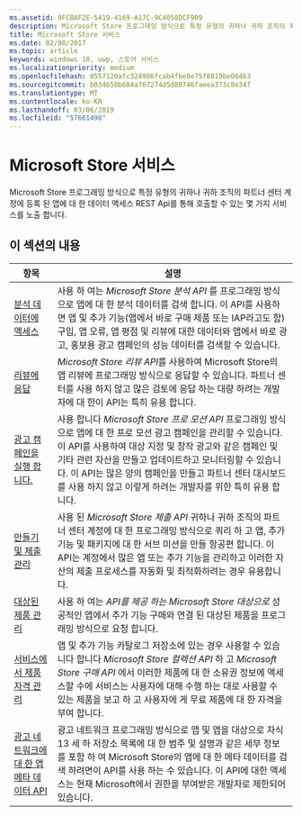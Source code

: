 ```yaml
---
ms.assetid: 9FCBAF2E-5419-4169-A17C-9C4058DCF909
description: Microsoft Store 프로그래밍 방식으로 특정 유형의 귀하나 귀하 조직의 파트너 센터 계정에 등록 된 앱에 대 한 데이터 액세스 REST Api를 통해 호출할 수 있는 몇 가지 서비스를 노출 합니다.
title: Microsoft Store 서비스
ms.date: 02/08/2017
ms.topic: article
keywords: windows 10, uwp, 스토어 서비스
ms.localizationpriority: medium
ms.openlocfilehash: 0557120afc324986fcab4fbe8e75f8819be004b3
ms.sourcegitcommit: b034650b684a767274d5d88746faeea373c8e34f
ms.translationtype: MT
ms.contentlocale: ko-KR
ms.lasthandoff: 03/06/2019
ms.locfileid: "57661498"
---
```

# <a name="microsoft-store-services"></a>Microsoft Store 서비스

Microsoft Store 프로그래밍 방식으로 특정 유형의 귀하나 귀하 조직의 파트너 센터 계정에 등록 된 앱에 대 한 데이터 액세스 REST Api를 통해 호출할 수 있는 몇 가지 서비스를 노출 합니다.

## <a name="in-this-section"></a>이 섹션의 내용


| 항목            | 설명                 |
|------------------|-----------------------------|
| [분석 데이터에 액세스](access-analytics-data-using-windows-store-services.md) | 사용 하 여는 *Microsoft Store 분석 API* 를 프로그래밍 방식으로 앱에 대 한 분석 데이터를 검색 합니다. 이 API를 사용하면 앱 및 추가 기능(앱에서 바로 구매 제품 또는 IAP라고도 함) 구입, 앱 오류, 앱 평점 및 리뷰에 대한 데이터와 앱에서 바로 광고, 홍보용 광고 캠페인의 성능 데이터를 검색할 수 있습니다. |
| [리뷰에 응답](respond-to-reviews-using-windows-store-services.md) | *Microsoft Store 리뷰 API*를 사용하여 Microsoft Store의 앱 리뷰에 프로그래밍 방식으로 응답할 수 있습니다. 파트너 센터를 사용 하지 않고 많은 검토에 응답 하는 대량 하려는 개발자에 대 한이 API는 특히 유용 합니다.  |
| [광고 캠페인을 실행 합니다.](run-ad-campaigns-using-windows-store-services.md) | 사용 합니다 *Microsoft Store 프로 모션 API* 프로그래밍 방식으로 앱에 대 한 프로 모션 광고 캠페인을 관리할 수 있습니다. 이 API를 사용하여 대상 지정 및 창작 광고와 같은 캠페인 및 기타 관련 자산을 만들고 업데이트하고 모니터링할 수 있습니다. 이 API는 많은 양의 캠페인을 만들고 파트너 센터 대시보드를 사용 하지 않고 이렇게 하려는 개발자를 위한 특히 유용 합니다. |
| [만들기 및 제출 관리](create-and-manage-submissions-using-windows-store-services.md) | 사용 된 *Microsoft Store 제출 API* 귀하나 귀하 조직의 파트너 센터 계정에 대 한 프로그래밍 방식으로 쿼리 하 고 앱, 추가 기능 및 패키지에 대 한 서브 미션을 만들 항공편 합니다. 이 API는 계정에서 많은 앱 또는 추가 기능을 관리하고 이러한 자산의 제출 프로세스를 자동화 및 최적화하려는 경우 유용합니다. |
| [대상된 제품 관리 ](manage-targeted-offers-using-windows-store-services.md) | 사용 하 여는 *API를 제공 하는 Microsoft Store 대상으로* 성공적인 앱에서 추가 기능 구매와 연결 된 대상된 제품을 프로그래밍 방식으로 요청 합니다. |
| [서비스에서 제품 자격 관리](view-and-grant-products-from-a-service.md)  | 앱 및 추가 기능 카탈로그 저장소에 있는 경우 사용할 수 있습니다 합니다 *Microsoft Store 컬렉션 API* 하 고 *Microsoft Store 구매 API* 에서 이러한 제품에 대 한 소유권 정보에 액세스할 수에 서비스는 사용자에 대해 수행 하는 대로 사용할 수 있는 제품을 보고 하 고 사용자에 게 무료 제품에 대 한 자격을 부여 합니다.  |
| [광고 네트워크에 대 한 앱 메타 데이터 API](app-metadata-api-for-advertising-networks.md)  | 광고 네트워크 프로그래밍 방식으로 앱 및 앱을 대상으로 자식 13 세 하 저장소 목록에 대 한 범주 및 설명과 같은 세부 정보를 포함 하 여 Microsoft Store의 앱에 대 한 메타 데이터를 검색 하려면이 API를 사용 하는 수 있습니다. 이 API에 대한 액세스는 현재 Microsoft에서 권한을 부여받은 개발자로 제한되어 있습니다.  |
